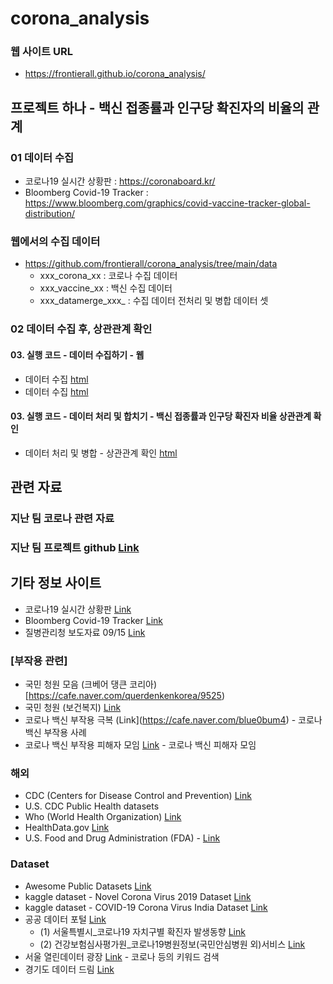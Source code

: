 # corona_analysis

### 웹 사이트 URL
 * https://frontierall.github.io/corona_analysis/


## 프로젝트 하나 - 백신 접종률과 인구당 확진자의 비율의 관계
### 01 데이터 수집
 * 코로나19 실시간 상황판 : https://coronaboard.kr/
 * Bloomberg Covid-19 Tracker : https://www.bloomberg.com/graphics/covid-vaccine-tracker-global-distribution/
 
### 웹에서의 수집 데이터 
 * https://github.com/frontierall/corona_analysis/tree/main/data
   * xxx_corona_xx : 코로나 수집 데이터
   * xxx_vaccine_xx : 백신 수집 데이터
   * xxx_datamerge_xxx_ : 수집 데이터 전처리 및 병합 데이터 셋 

### 02 데이터 수집 후, 상관관계 확인

#### 03. 실행 코드 - 데이터 수집하기 - 웹
 * 데이터 수집 [html](https://frontierall.github.io/corona_analysis/html_pdf/01_dataScraping_corona02.html) 
 * 데이터 수집 [html](https://frontierall.github.io/corona_analysis/html_pdf/02_dataScraping_bloomberg.html) 

#### 03. 실행 코드 - 데이터 처리 및 합치기 - 백신 접종률과 인구당 확진자 비율 상관관계 확인 
 * 데이터 처리 및 병합 - 상관관계 확인 [html](https://frontierall.github.io/corona_analysis/html_pdf/03_corona_vaccine_merge.html) 


## 관련 자료
### 지난 팀 코로나 관련 자료
### 지난 팀 프로젝트 github [Link](https://github.com/LDJWJ/LikeLion_10th_DataCourse/tree/main/00_TeamProject_First_Corona)

## 기타 정보 사이트
 * 코로나19 실시간 상황판 [Link](https://coronaboard.kr/)
 * Bloomberg Covid-19 Tracker [Link](https://www.bloomberg.com/graphics/covid-vaccine-tracker-global-distribution/)
 * 질병관리청 보도자료 09/15 [Link](https://www.kdca.go.kr/board/board.es?mid=a20501010000&bid=0015&list_no=716965&cg_code=&act=view&nPage=1)

### [부작용 관련]
   * 국민 청원 모음 (크베어 댕큰 코리아) [https://cafe.naver.com/querdenkenkorea/9525)
   * 국민 청원 (보건복지) [Link](https://www1.president.go.kr/petitions/?c=41&only=1&page=1&order=1)
   * 코로나 백신 부작용 극복 (Link](https://cafe.naver.com/blue0bum4) - 코로나 백신 부작용 사례
   * 코로나 백신 부작용 피해자 모임 [Link](https://cafe.naver.com/covid2021) - 코로나 백신 피해자 모임

### 해외
   * CDC (Centers for Disease Control and Prevention) [Link](https://www.cdc.gov/nchs/data_access/ftp_data.htm)
   * U.S. CDC Public Health datasets
   * Who (World Health Organization) [Link](https://www.who.int/)
   * HealthData.gov [Link](https://healthdata.gov/)
   * U.S. Food and Drug Administration (FDA) - [Link](https://open.fda.gov/)
 
### Dataset
 * Awesome Public Datasets [Link](https://github.com/awesomedata/awesome-public-datasets#machinelearning)
 * kaggle dataset - Novel Corona Virus 2019 Dataset
   [Link](https://www.kaggle.com/sudalairajkumar/novel-corona-virus-2019-dataset)
 * kaggle dataset - COVID-19 Corona Virus India Dataset
   [Link](https://www.kaggle.com/imdevskp/covid19-corona-virus-india-dataset/code)
 * 공공 데이터 포털 [Link](https://www.data.go.kr/index.do)
   * (1) 서울특별시_코로나19 자치구별 확진자 발생동향 [Link](https://www.data.go.kr/data/15081054/fileData.do)
   * (2) 건강보험심사평가원_코로나19병원정보(국민안심병원 외)서비스 [Link](https://www.data.go.kr/data/15043078/openapi.do)
 * 서울 열린데이터 광장 [Link](https://data.seoul.go.kr/) - 코로나 등의 키워드 검색
 * 경기도 데이터 드림 [Link](https://data.gg.go.kr/portal/data/dataset/searchDatasetPage.do) 







